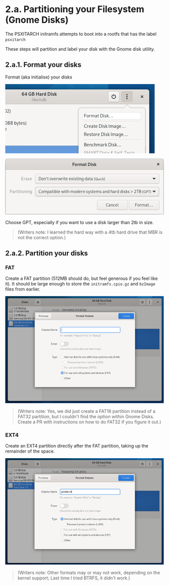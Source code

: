 # 2.a. Partitioning your Filesystem (Gnome Disks)

The PSXITARCH initramfs attempts to boot into a rootfs that has the label `psxitarch`

These steps will partition and label your disk with the Gnome disk utility.

## 2.a.1. Format your disks

Format (aka initialise) your disks

![](./gnome-menu.png)

![](./gnome-format.png)

Choose GPT, especially if you want to use a disk larger than 2tb in size.

> (Writers note: I learned the hard way with a 4tb hard drive that MBR is not the correct option.)

## 2.a.2. Partition your disks

### FAT

Create a FAT partition (512MB should do, but feel generous if you feel like it). 
It should be large enough to store the `initramfs.cpio.gz` and `bzImage` files from earlier.

![](./gnome-format-fat.png)

> (Writers note: Yes, we did just create a FAT16 partition instead of a FAT32 partition, but I couldn't find the option within Gnome Disks. Create a PR with instructions on how to do FAT32 if you figure it out.)

### EXT4

Create an EXT4 partition directly after the FAT partition, taking up the remainder of the space.

![](./gnome-format-ext4.png)

> (Writers note: Other formats may or may not work, depending on the kernel support; Last time I tried BTRFS, it didn't work.)
